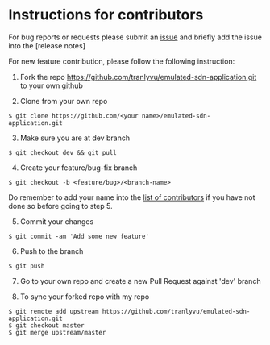 # **Instructions for contributors**

For bug reports or requests please submit an [issue](https://github.com/tranlyvu/emulated-sdn-application/issues) and briefly add the issue into the [release notes]

For new feature contribution, please follow the following instruction:

1. Fork the repo https://github.com/tranlyvu/emulated-sdn-application.git to your own github

2. Clone from your own repo

`$ git clone https://github.com/<your name>/emulated-sdn-application.git`

3. Make sure you are at dev branch 

`$ git checkout dev && git pull`

4. Create your feature/bug-fix branch

`$ git checkout -b <feature/bug>/<branch-name>`

Do remember to add your name into the [list of contributors](https://github.com/tranlyvu/emulated-sdn-application/blob/dev/CONTRIBUTORS.md) if you have not done so before going to step 5.

5. Commit your changes 

`$ git commit -am 'Add some new feature'`

6. Push to the branch 

`$ git push`

7. Go to your own repo and create a new Pull Request against 'dev' branch

8. To sync your forked repo with my repo

```
$ git remote add upstream https://github.com/tranlyvu/emulated-sdn-application.git
$ git checkout master
$ git merge upstream/master
```
